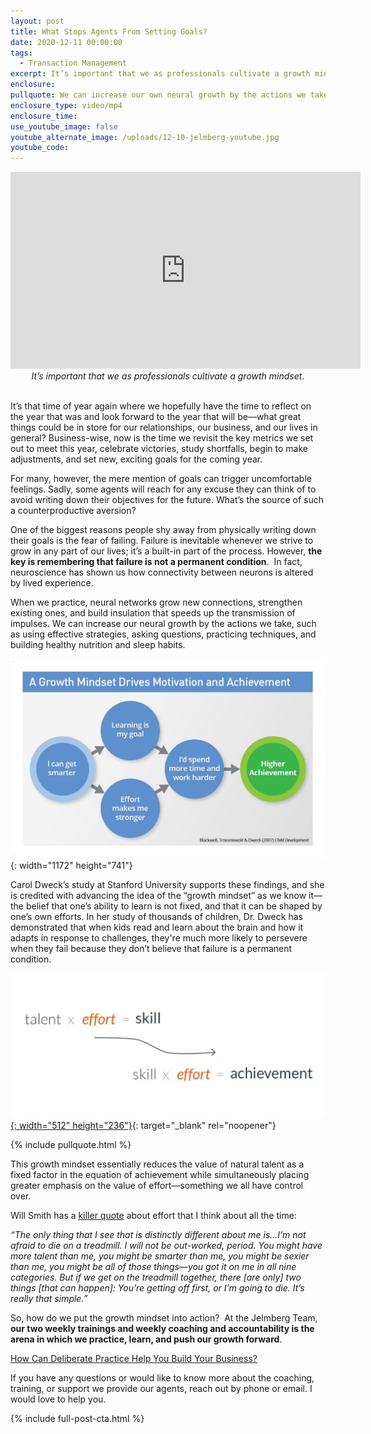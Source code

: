 ```yaml
---
layout: post
title: What Stops Agents From Setting Goals?
date: 2020-12-11 00:00:00
tags:
  - Transaction Management
excerpt: It’s important that we as professionals cultivate a growth mindset.
enclosure:
pullquote: We can increase our own neural growth by the actions we take.
enclosure_type: video/mp4
enclosure_time:
use_youtube_image: false
youtube_alternate_image: /uploads/12-10-jelmberg-youtube.jpg
youtube_code:
---
```


<iframe src="https://www.youtube.com/embed/CODE?rel=0" width="560" height="315" frameborder="0" allowfullscreen="allowfullscreen"></iframe>

<center><em>It&rsquo;s important that we as professionals cultivate a growth mindset.</em></center>

<br>It’s that time of year again where we hopefully have the time to reflect on the year that was and look forward to the year that will be—what great things could be in store for our relationships, our business, and our lives in general? Business-wise, now is the time we revisit the key metrics we set out to meet this year, celebrate victories, study shortfalls, begin to make adjustments, and set new, exciting goals for the coming year.

For many, however, the mere mention of goals can trigger uncomfortable feelings. Sadly, some agents will reach for any excuse they can think of to avoid writing down their objectives for the future. What’s the source of such a counterproductive aversion?

One of the biggest reasons people shy away from physically writing down their goals is the fear of failing. Failure is inevitable whenever we strive to grow in any part of our lives; it’s a built-in part of the process. However, **the key is remembering that failure is not a permanent condition**. &nbsp;In fact, neuroscience has shown us how connectivity between neurons is altered by lived experience.

When we practice, neural networks grow new connections, strengthen existing ones, and build insulation that speeds up the transmission of impulses. We can increase our neural growth by the actions we take, such as using effective strategies, asking questions, practicing techniques, and building healthy nutrition and sleep habits.

![](/uploads/growth-mindset.png "Growth Mindset"){: width="1172" height="741"}

Carol Dweck’s study at Stanford University supports these findings, and she is credited with advancing the idea of the “growth mindset” as we know it—the belief that one’s ability to learn is not fixed, and that it can be shaped by one’s own efforts. In her study of thousands of children, Dr. Dweck has demonstrated that when kids read and learn about the brain and how it adapts in response to challenges, they're much more likely to persevere when they fail because they don’t believe that failure is a permanent condition.

[![](/uploads/achievement.png "Achievement"){: width="512" height="236"}](https://centerhealthyminds.org/join-the-movement/getting-into-the-nitty-gritty-of-grit-what-it-is-and-how-you-can-learn-it){: target="_blank" rel="noopener"}

{% include pullquote.html %}

This growth mindset essentially reduces the value of natural talent as a fixed factor in the equation of achievement while simultaneously placing greater emphasis on the value of effort—something we all have control over.

Will Smith has a <u><a target="_blank" rel="noopener" href="https://youtu.be/KVRcPt6JWik">killer quote</a></u> about effort that I think about all the time:&nbsp;

*“The only thing that I see that is distinctly different about me is...I’m not afraid to die on a treadmill. I will not be out-worked, period. You might have more talent than me, you might be smarter than me, you might be sexier than me, you might be all of those things—you got it on me in all nine categories. But if we get on the treadmill together, there \[are only\] two things \[that can happen\]: You’re getting off first, or I’m going to die. It’s really that simple.”&nbsp;*

So, how do we put the growth mindset into action? &nbsp;At the Jelmberg Team, **our two weekly trainings and weekly coaching and accountability is the arena in which we practice, learn, and push our growth forward**.

<u><a target="_blank" rel="noopener" href="https://realestateiscalling.com/how-can-deliberate-practice-help-you-build-your-business.html">How Can Deliberate Practice Help You Build Your Business?</a></u>

If you have any questions or would like to know more about the coaching, training, or support we provide our agents, reach out by phone or email. I would love to help you.

{% include full-post-cta.html %}

